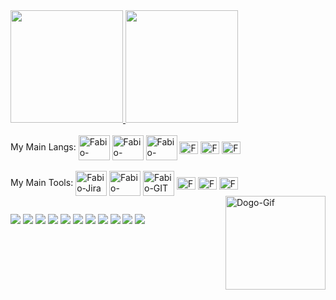 <div>
  <a href="https://linkedin.com/in/fabiobarbtf/">
  <img height="180em" src="https://github-readme-stats.vercel.app/api?username=fabiobarbtf&show_icons=true&theme=dark&include_all_commits=true&count_private=true"/>
  <img height="180em" src="https://github-readme-stats.vercel.app/api/top-langs/?username=fabiobarbtf&layout=compact&langs_count=16&theme=dark"/>
</div>
<div style="display: inline_block"><br>
  <a>My Main Langs:</a>
  <img align="center" alt="Fabio-Python" height="40" width="50" src="https://cdn.jsdelivr.net/gh/devicons/devicon/icons/python/python-original.svg">
  <img align="center" alt="Fabio-Bash" height="40" width="50" src="https://cdn.jsdelivr.net/gh/devicons/devicon/icons/bash/bash-plain.svg">
  <img align="center" alt="Fabio-PowerShell" height="40" width="50" src="https://cdn.jsdelivr.net/gh/devicons/devicon/icons/windows8/windows8-original.svg">
  <img align="center" alt="Fabio-Java" height="20" width="30" src="https://cdn.jsdelivr.net/gh/devicons/devicon/icons/java/java-original.svg">
  <img align="center" alt="Fabio-Js" height="20" width="30" src="https://cdn.jsdelivr.net/gh/devicons/devicon/icons/javascript/javascript-original.svg">
  <img align="center" alt="Fabio-HTML5" height="20" width="30" src="https://cdn.jsdelivr.net/gh/devicons/devicon/icons/html5/html5-original.svg">
</div>
<div style="display: inline_block"><br>
  <a>My Main Tools:</a>
  <img align="center" alt="Fabio-Jira" height="40" width="50" src="https://cdn.jsdelivr.net/gh/devicons/devicon/icons/jira/jira-original.svg">
  <img align="center" alt="Fabio-VSCODE" height="40" width="50" src="https://cdn.jsdelivr.net/gh/devicons/devicon/icons/vscode/vscode-original.svg">
  <img align="center" alt="Fabio-GIT" height="40" width="50" src="https://cdn.jsdelivr.net/gh/devicons/devicon/icons/git/git-original.svg">
  <img align="center" alt="Fabio-PhotoShop" height="20" width="30" src="https://cdn.jsdelivr.net/gh/devicons/devicon/icons/photoshop/photoshop-plain.svg">
  <img align="center" alt="Fabio-Jira" height="20" width="30" src="https://cdn.jsdelivr.net/gh/devicons/devicon/icons/putty/putty-original.svg">
  <img align="center" alt="Fabio-HTML5" height="20" width="30" src="https://cdn.jsdelivr.net/gh/devicons/devicon/icons/figma/figma-original.svg">
  <img align="right" alt="Dogo-Gif" height="150" width="160" src="https://c.tenor.com/Bpbu2-YNL6cAAAAC/hacker-pupper-dog.gif">
</div>

##

<div> 
  <img src="https://img.shields.io/badge/-PaloAlto-F04E23?style=for-the-badge&logo=paloaltonetworks&logoColor=white" target="_blank">
  <img src="https://img.shields.io/badge/-SIEM-000000?style=for-the-badge&logo=simpleanalytics&logoColor=white" target="_blank">
  <img src="https://img.shields.io/badge/-Amazon_AWS-232F3E?style=for-the-badge&logo=amazonaws&logoColor=white" target="_blank">
  <img src="https://img.shields.io/badge/-Docker-2496ED?style=for-the-badge&logo=docker&logoColor=white" target="_blank">
  <img src="https://img.shields.io/badge/-Oracle-F80000?style=for-the-badge&logo=oracle&logoColor=white" target="_blank">
  <img src="https://img.shields.io/badge/-Linux_Server-FCC624?style=for-the-badge&logo=linux&logoColor=black" target="_blank">
  <img src="https://img.shields.io/badge/-Windows_Server-0078D4?style=for-the-badge&logo=windows&logoColor=white" target="_blank">
  <img src="https://img.shields.io/badge/-Cisco-1BA0D7?style=for-the-badge&logo=cisco&logoColor=white" target="_blank">
  <img src="https://img.shields.io/badge/-Microsoft_Office-D83B01?style=for-the-badge&logo=microsoftoffice&logoColor=white" target="_blank">
  <img src="https://img.shields.io/badge/-XDR_EDR-68BC71?style=for-the-badge&logo=adguard&logoColor=white" target="_blank">
  <img src="https://img.shields.io/badge/-Blackberry-000000?style=for-the-badge&logo=blackberry&logoColor=white" target="_blank">
</div>
